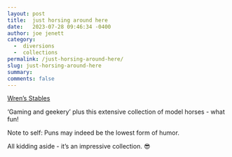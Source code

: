```yaml
---
layout: post
title:  just horsing around here
date:   2023-07-28 09:46:34 -0400
author: joe jenett
category:
  -  diversions
  -  collections
permalink: /just-horsing-around-here/
slug: just-horsing-around-here
summary: 
comments: false
---
```

<a title="Model Horse Collection - Aywren's Nook " href="https://aywren.com/horses/">Wren’s Stables</a>

‘Gaming and geekery’ plus this extensive collection of model horses - what fun!

Note to self: Puns may indeed be the lowest form of humor.

All kidding aside - it’s an impressive collection. 😎

<a href="https://brid.gy/publish/mastodon"></a>